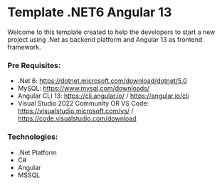 # Template .NET6 Angular 13
Welcome to this template created to help the developers to start a new project using .Net as backend platform and Angular 13 as frontend framework.

### Pre Requisites:
- .Net 6: https://dotnet.microsoft.com/download/dotnet/5.0
- MySQL: https://www.mysql.com/downloads/
- Angular CLI 13: https://cli.angular.io/ / https://angular.io/cli
- Visual Studio 2022 Community OR VS Code: https://visualstudio.microsoft.com/vs/ / https://code.visualstudio.com/download

### Technologies:
- .Net Platform
- C#
- Angular
- MSSQL

